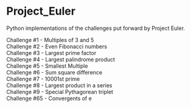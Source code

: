 # Project_Euler
Python implementations of the challenges put forward by Project Euler. 

Challenge #1 - Multiples of 3 and 5  
Challenge #2 - Even Fibonacci numbers  
Challenge #3 - Largest prime factor  
Challenge #4 - Largest palindrome product  
Challenge #5 - Smallest Multiple   
Challenge #6 - Sum square difference  
Challenge #7 - 10001st prime  
Challenge #8 - Largest product in a series  
Challenge #9 - Special Pythagorean triplet  
Challenge #65 - Convergents of e
